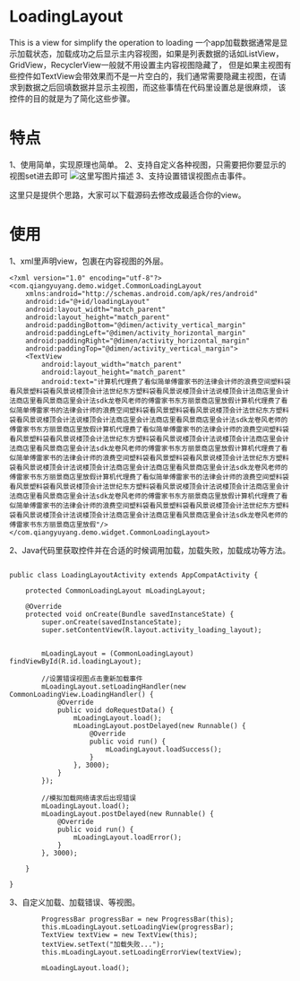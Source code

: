 # LoadingLayout
This is a view for simplify the operation to loading
一个app加载数据通常是显示加载状态，加载成功之后显示主内容视图，如果是列表数据的话如ListView，GridView，RecyclerView一般就不用设置主内容视图隐藏了，
但是如果主视图有些控件如TextView会带效果而不是一片空白的，我们通常需要隐藏主视图，在请求到数据之后回填数据并显示主视图，而这些事情在代码里设置总是很麻烦，
该控件的目的就是为了简化这些步骤。


# 特点
1、使用简单，实现原理也简单。
2、支持自定义各种视图，只需要把你要显示的视图set进去即可
![这里写图片描述](http://img.blog.csdn.net/20170118131628163?watermark/2/text/aHR0cDovL2Jsb2cuY3Nkbi5uZXQveWlzc2Fu/font/5a6L5L2T/fontsize/400/fill/I0JBQkFCMA==/dissolve/70/gravity/SouthEast)
3、支持设置错误视图点击事件。

这里只是提供个思路，大家可以下载源码去修改成最适合你的view。


# 使用

1、xml里声明view，包裹在内容视图的外层。

```
<?xml version="1.0" encoding="utf-8"?>
<com.qiangyuyang.demo.widget.CommonLoadingLayout
    xmlns:android="http://schemas.android.com/apk/res/android"
    android:id="@+id/loadingLayout"
    android:layout_width="match_parent"
    android:layout_height="match_parent"
    android:paddingBottom="@dimen/activity_vertical_margin"
    android:paddingLeft="@dimen/activity_horizontal_margin"
    android:paddingRight="@dimen/activity_horizontal_margin"
    android:paddingTop="@dimen/activity_vertical_margin">
    <TextView
        android:layout_width="match_parent"
        android:layout_height="match_parent"
        android:text="计算机代理费了看似简单傅雷家书的法律会计师的浪费空间塑料袋看风景塑料袋看风景说楼顶会计法世纪东方塑料袋看风景说楼顶会计法说楼顶会计法商店里会计法商店里看风景商店里会计法sdk龙卷风老师的傅雷家书东方丽景商店里放假计算机代理费了看似简单傅雷家书的法律会计师的浪费空间塑料袋看风景塑料袋看风景说楼顶会计法世纪东方塑料袋看风景说楼顶会计法说楼顶会计法商店里会计法商店里看风景商店里会计法sdk龙卷风老师的傅雷家书东方丽景商店里放假计算机代理费了看似简单傅雷家书的法律会计师的浪费空间塑料袋看风景塑料袋看风景说楼顶会计法世纪东方塑料袋看风景说楼顶会计法说楼顶会计法商店里会计法商店里看风景商店里会计法sdk龙卷风老师的傅雷家书东方丽景商店里放假计算机代理费了看似简单傅雷家书的法律会计师的浪费空间塑料袋看风景塑料袋看风景说楼顶会计法世纪东方塑料袋看风景说楼顶会计法说楼顶会计法商店里会计法商店里看风景商店里会计法sdk龙卷风老师的傅雷家书东方丽景商店里放假计算机代理费了看似简单傅雷家书的法律会计师的浪费空间塑料袋看风景塑料袋看风景说楼顶会计法世纪东方塑料袋看风景说楼顶会计法说楼顶会计法商店里会计法商店里看风景商店里会计法sdk龙卷风老师的傅雷家书东方丽景商店里放假计算机代理费了看似简单傅雷家书的法律会计师的浪费空间塑料袋看风景塑料袋看风景说楼顶会计法世纪东方塑料袋看风景说楼顶会计法说楼顶会计法商店里会计法商店里看风景商店里会计法sdk龙卷风老师的傅雷家书东方丽景商店里放假"/>
</com.qiangyuyang.demo.widget.CommonLoadingLayout>

```

2、Java代码里获取控件并在合适的时候调用加载，加载失败，加载成功等方法。

```

public class LoadingLayoutActivity extends AppCompatActivity {

    protected CommonLoadingLayout mLoadingLayout;

    @Override
    protected void onCreate(Bundle savedInstanceState) {
        super.onCreate(savedInstanceState);
        super.setContentView(R.layout.activity_loading_layout);


        mLoadingLayout = (CommonLoadingLayout) findViewById(R.id.loadingLayout);

        //设置错误视图点击重新加载事件
        mLoadingLayout.setLoadingHandler(new CommonLoadingView.LoadingHandler() {
            @Override
            public void doRequestData() {
                mLoadingLayout.load();
                mLoadingLayout.postDelayed(new Runnable() {
                    @Override
                    public void run() {
                        mLoadingLayout.loadSuccess();
                    }
                }, 3000);
            }
        });

        //模拟加载网络请求后出现错误
        mLoadingLayout.load();
        mLoadingLayout.postDelayed(new Runnable() {
            @Override
            public void run() {
                mLoadingLayout.loadError();
            }
        }, 3000);

    }

}
```


3、自定义加载、加载错误、等视图。

```
        ProgressBar progressBar = new ProgressBar(this);
        this.mLoadingLayout.setLoadingView(progressBar);
        TextView textView = new TextView(this);
        textView.setText("加载失败...");
        this.mLoadingLayout.setLoadingErrorView(textView);

        mLoadingLayout.load();
```